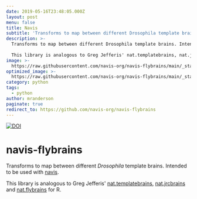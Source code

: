 ```yaml
---
date: 2019-05-16T23:48:05.000Z
layout: post
menu: false
title: Navis
subtitle: 'Transforms to map between different Drosophila template brains.'
description: >-
  Transforms to map between different Drosophila template brains. Intended to be used with navis.
  
  This library is analogous to Greg Jefferis' nat.templatebrains, nat.jrcbrains and nat.flybrains for R.
image: >-
  https://raw.githubusercontent.com/navis-org/navis-flybrains/main/_static/flybrains_logo.png
optimized_image: >-
  https://raw.githubusercontent.com/navis-org/navis-flybrains/main/_static/flybrains_logo.png
category: python
tags:
  - python
author: mranderson
paginate: true
redirect_to: https://github.com/navis-org/navis-flybrains
---
```

[![DOI](https://zenodo.org/badge/DOI/10.5281/zenodo.5515281.svg)](https://doi.org/10.5281/zenodo.5515281)

# navis-flybrains
Transforms to map between different _Drosophila_ template brains. Intended to be used with [navis](https://github.com/schlegelp/navis).

This library is analogous to Greg Jefferis' [nat.templatebrains](https://github.com/natverse/nat.templatebrains), [nat.jrcbrains](https://github.com/natverse/nat.jrcbrains) and [nat.flybrains](https://github.com/natverse/nat.flybrains) for R.